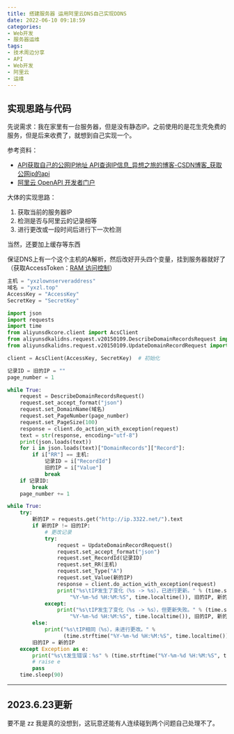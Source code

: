 ```yaml
---
title: 搭建服务器 运用阿里云DNS自己实现DDNS
date: 2022-06-10 09:18:59
categories:
- Web开发
- 服务器运维
tags:
- 技术周边分享
- API
- Web开发
- 阿里云
- 运维
---
```


## 实现思路与代码

先说需求：我在家里有一台服务器，但是没有静态IP。之前使用的是花生壳免费的服务，但是后来收费了，就想到自己实现一个。

参考资料：

- [API获取自己的公网IP地址 API查询IP信息_异想之旅的博客-CSDN博客_获取公网ip的api](https://blog.csdn.net/weixin_44495599/article/details/116035490)
- [阿里云 OpenAPI 开发者门户](https://next.api.aliyun.com/api/Alidns/2015-01-09/UpdateDomainRecord?params=%7B%7D&lang=PYTHON&sdkStyle=old)

大体的实现思路：

1. 获取当前的服务器IP
2. 检测是否与阿里云的记录相等
3. 进行更改或一段时间后进行下一次检测

当然，还要加上缓存等东西

保证DNS上有一个这个主机的A解析，然后改好开头四个变量，挂到服务器就好了（获取AccessToken：[RAM 访问控制](https://ram.console.aliyun.com/users/new)）

```python
主机 = "yxzlownserveraddress"
域名 = "yxzl.top"
AccessKey = "AccessKey"
SecretKey = "SecretKey"

import json
import requests
import time
from aliyunsdkcore.client import AcsClient
from aliyunsdkalidns.request.v20150109.DescribeDomainRecordsRequest import DescribeDomainRecordsRequest
from aliyunsdkalidns.request.v20150109.UpdateDomainRecordRequest import UpdateDomainRecordRequest

client = AcsClient(AccessKey, SecretKey)  # 初始化

记录ID = 旧的IP = ""
page_number = 1

while True:
    request = DescribeDomainRecordsRequest()
    request.set_accept_format("json")
    request.set_DomainName(域名)
    request.set_PageNumber(page_number)
    request.set_PageSize(100)
    response = client.do_action_with_exception(request)
    text = str(response, encoding="utf-8")
    print(json.loads(text))
    for i in json.loads(text)["DomainRecords"]["Record"]:
        if i["RR"] == 主机:
            记录ID = i["RecordId"]
            旧的IP = i["Value"]
            break
    if 记录ID:
        break
    page_number += 1

while True:
    try:
        新的IP = requests.get("http://ip.3322.net/").text
        if 新的IP != 旧的IP:
            # 更改记录
            try:
                request = UpdateDomainRecordRequest()
                request.set_accept_format("json")
                request.set_RecordId(记录ID)
                request.set_RR(主机)
                request.set_Type("A")
                request.set_Value(新的IP)
                response = client.do_action_with_exception(request)
                print("%s\tIP发生了变化（%s -> %s），已进行更新。" % (time.strftime(
                    "%Y-%m-%d %H:%M:%S", time.localtime()), 旧的IP, 新的IP))
            except:
                print("%s\tIP发生了变化（%s -> %s），但更新失败。" % (time.strftime(
                    "%Y-%m-%d %H:%M:%S", time.localtime()), 旧的IP, 新的IP))
        else:
            print("%s\tIP相同（%s），未进行更改。" %
                  (time.strftime("%Y-%m-%d %H:%M:%S", time.localtime()), 新的IP))
        旧的IP = 新的IP
    except Exception as e:
        print("%s\t发生错误：%s" % (time.strftime("%Y-%m-%d %H:%M:%S", time.localtime()), e))
        # raise e
        pass
    time.sleep(90)
```

---

## 2023.6.23更新

要不是 zz 我是真的没想到，这玩意还能有人连续碰到两个问题自己处理不了。
